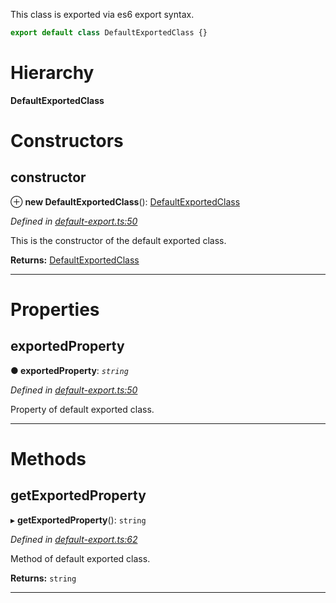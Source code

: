 

This class is exported via es6 export syntax.

```js
export default class DefaultExportedClass {}
```

# Hierarchy

**DefaultExportedClass**

# Constructors

<a id="constructor"></a>

##  constructor

⊕ **new DefaultExportedClass**(): [DefaultExportedClass](_default_export_.defaultexportedclass.md)

*Defined in [default-export.ts:50](https://github.com/OutSystems/typedoc-plugin-markdown/blob/master/test/src/default-export.ts#L50)*

This is the constructor of the default exported class.

**Returns:** [DefaultExportedClass](_default_export_.defaultexportedclass.md)

___

# Properties

<a id="exportedproperty"></a>

##  exportedProperty

**● exportedProperty**: *`string`*

*Defined in [default-export.ts:50](https://github.com/OutSystems/typedoc-plugin-markdown/blob/master/test/src/default-export.ts#L50)*

Property of default exported class.

___

# Methods

<a id="getexportedproperty"></a>

##  getExportedProperty

▸ **getExportedProperty**(): `string`

*Defined in [default-export.ts:62](https://github.com/OutSystems/typedoc-plugin-markdown/blob/master/test/src/default-export.ts#L62)*

Method of default exported class.

**Returns:** `string`

___

